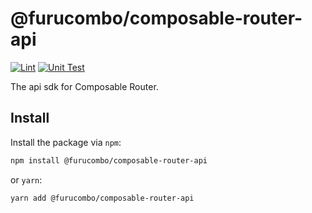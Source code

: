 # @furucombo/composable-router-api

[![Lint](https://github.com/dinngo/composable-router-api-sdk/actions/workflows/lint.yml/badge.svg)](https://github.com/dinngo/composable-router-api-sdk/actions/workflows/lint.yml)
[![Unit Test](https://github.com/dinngo/composable-router-api-sdk/actions/workflows/unit-test.yml/badge.svg)](https://github.com/dinngo/composable-router-api-sdk/actions/workflows/unit-test.yml)

The api sdk for Composable Router.

## Install

Install the package via `npm`:

```sh
npm install @furucombo/composable-router-api
```

or `yarn`:

```sh
yarn add @furucombo/composable-router-api
```
